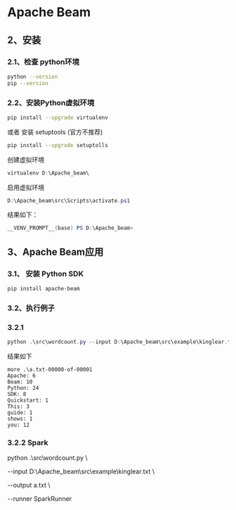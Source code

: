 # Apache Beam 

## 2、安装

### 2.1、检查 python环境

```sh
python --version
pip --version
```

### 2.2、安装Python虚拟环境

```sh
pip install --upgrade virtualenv
```
或者 安装 setuptools (官方不推荐)
```sh
pip install --upgrade setuptolls
```

创建虚拟环境

```powershell
virtualenv D:\Apache_beam\
```

启用虚拟环境

```powershell
D:\Apache_beam\src\Scripts\activate.ps1
```
结果如下：

```powershell
__VENV_PROMPT__(base) PS D:\Apache_beam>
```
## 3、Apache Beam应用

### 3.1、 安装 Python SDK

```sh
pip install apache-beam
```

### 3.2、执行例子

### 3.2.1 

```powershell
python .\src\wordcount.py --input D:\Apache_beam\src\example\kinglear.txt --output a.txt
```

结果如下

```
more .\a.txt-00000-of-00001
Apache: 6
Beam: 10
Python: 24
SDK: 8
Quickstart: 1
This: 3
guide: 1
shows: 1
you: 12
```

### 3.2.2 Spark

python .\src\wordcount.py \

--input D:\Apache_beam\src\example\kinglear.txt \

--output a.txt  \

--runner SparkRunner